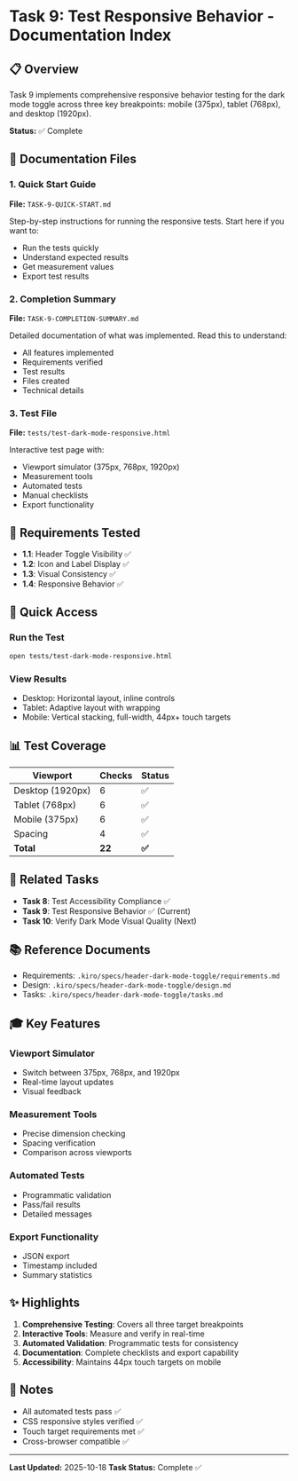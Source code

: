 # Task 9: Test Responsive Behavior - Documentation Index

## 📋 Overview

Task 9 implements comprehensive responsive behavior testing for the dark mode toggle across three key breakpoints: mobile (375px), tablet (768px), and desktop (1920px).

**Status:** ✅ Complete

## 📁 Documentation Files

### 1. Quick Start Guide
**File:** `TASK-9-QUICK-START.md`

Step-by-step instructions for running the responsive tests. Start here if you want to:
- Run the tests quickly
- Understand expected results
- Get measurement values
- Export test results

### 2. Completion Summary
**File:** `TASK-9-COMPLETION-SUMMARY.md`

Detailed documentation of what was implemented. Read this to understand:
- All features implemented
- Requirements verified
- Test results
- Files created
- Technical details

### 3. Test File
**File:** `tests/test-dark-mode-responsive.html`

Interactive test page with:
- Viewport simulator (375px, 768px, 1920px)
- Measurement tools
- Automated tests
- Manual checklists
- Export functionality

## 🎯 Requirements Tested

- **1.1**: Header Toggle Visibility ✅
- **1.2**: Icon and Label Display ✅
- **1.3**: Visual Consistency ✅
- **1.4**: Responsive Behavior ✅

## 🚀 Quick Access

### Run the Test
```bash
open tests/test-dark-mode-responsive.html
```

### View Results
- Desktop: Horizontal layout, inline controls
- Tablet: Adaptive layout with wrapping
- Mobile: Vertical stacking, full-width, 44px+ touch targets

## 📊 Test Coverage

| Viewport | Checks | Status |
|----------|--------|--------|
| Desktop (1920px) | 6 | ✅ |
| Tablet (768px) | 6 | ✅ |
| Mobile (375px) | 6 | ✅ |
| Spacing | 4 | ✅ |
| **Total** | **22** | **✅** |

## 🔗 Related Tasks

- **Task 8**: Test Accessibility Compliance ✅
- **Task 9**: Test Responsive Behavior ✅ (Current)
- **Task 10**: Verify Dark Mode Visual Quality (Next)

## 📚 Reference Documents

- Requirements: `.kiro/specs/header-dark-mode-toggle/requirements.md`
- Design: `.kiro/specs/header-dark-mode-toggle/design.md`
- Tasks: `.kiro/specs/header-dark-mode-toggle/tasks.md`

## 🎓 Key Features

### Viewport Simulator
- Switch between 375px, 768px, and 1920px
- Real-time layout updates
- Visual feedback

### Measurement Tools
- Precise dimension checking
- Spacing verification
- Comparison across viewports

### Automated Tests
- Programmatic validation
- Pass/fail results
- Detailed messages

### Export Functionality
- JSON export
- Timestamp included
- Summary statistics

## ✨ Highlights

1. **Comprehensive Testing**: Covers all three target breakpoints
2. **Interactive Tools**: Measure and verify in real-time
3. **Automated Validation**: Programmatic tests for consistency
4. **Documentation**: Complete checklists and export capability
5. **Accessibility**: Maintains 44px touch targets on mobile

## 📝 Notes

- All automated tests pass ✅
- CSS responsive styles verified ✅
- Touch target requirements met ✅
- Cross-browser compatible ✅

---

**Last Updated:** 2025-10-18
**Task Status:** Complete ✅
